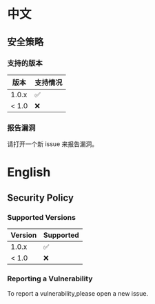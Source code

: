 # 中文

## 安全策略

### 支持的版本

| 版本  | 支持情况            |
| ----- | ------------------ |
| 1.0.x | :white_check_mark: |
| < 1.0 | :x:                |

### 报告漏洞
请打开一个新 issue 来报告漏洞。
# English

## Security Policy

### Supported Versions

| Version | Supported          |
| ------- | ------------------ |
| 1.0.x   | :white_check_mark: |
| < 1.0   | :x:                |

### Reporting a Vulnerability

To report a vulnerability,please open a new issue.
